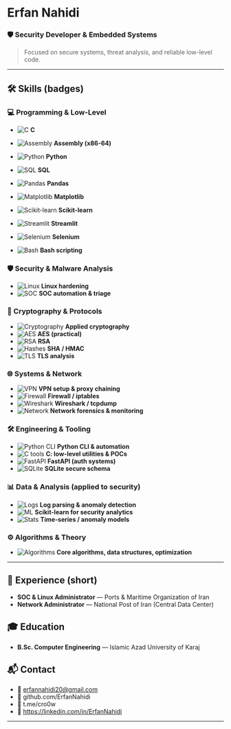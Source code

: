 # Erfan Nahidi

### 🛡️ Security Developer & Embedded Systems 
> Focused on secure systems, threat analysis, and reliable low-level code.

---

## 🛠️ Skills (badges)

### 💻 Programming & Low-Level
- ![C](https://img.shields.io/badge/-C-555555?logo=c&logoColor=white&style=flat-square) **C**
- ![Assembly](https://img.shields.io/badge/-Assembly-6f42c1?style=flat-square) **Assembly (x86-64)**

- ![Python](https://img.shields.io/badge/-Python-3776AB?logo=python&logoColor=white&style=flat-square) **Python**
- ![SQL](https://img.shields.io/badge/-SQL-003B57?logo=mysql&logoColor=white&style=flat-square) **SQL**

- ![Pandas](https://img.shields.io/badge/-Pandas-150458?logo=pandas&logoColor=white&style=flat-square) **Pandas**
- ![Matplotlib](https://img.shields.io/badge/-Matplotlib-FE7F2D?logo=matplotlib&logoColor=white&style=flat-square) **Matplotlib**
- ![Scikit-learn](https://img.shields.io/badge/-Scikit--learn-F7931E?logo=scikit-learn&logoColor=white&style=flat-square) **Scikit-learn**
- ![Streamlit](https://img.shields.io/badge/-Streamlit-FF4B4B?logo=streamlit&logoColor=white&style=flat-square) **Streamlit**
- ![Selenium](https://img.shields.io/badge/-Selenium-43B02A?logo=selenium&logoColor=white&style=flat-square) **Selenium**
- ![Bash](https://img.shields.io/badge/-Bash-4EAA25?logo=bash&logoColor=white&style=flat-square) **Bash scripting**

### 🛡️ Security & Malware Analysis
- ![Linux](https://img.shields.io/badge/-Linux-000000?logo=linux&logoColor=white&style=flat-square) **Linux hardening**
- ![SOC](https://img.shields.io/badge/-SOC-0A0A0A?style=flat-square) **SOC automation & triage**

### 🔐 Cryptography & Protocols
- ![Cryptography](https://img.shields.io/badge/-Cryptography-0F52BA?style=flat-square) **Applied cryptography**
- ![AES](https://img.shields.io/badge/-AES-2E86AB?style=flat-square) **AES (practical)**
- ![RSA](https://img.shields.io/badge/-RSA-117A65?style=flat-square) **RSA**
- ![Hashes](https://img.shields.io/badge/-SHA--HMAC-6C5CE7?style=flat-square) **SHA / HMAC**
- ![TLS](https://img.shields.io/badge/-TLS-1F8A70?style=flat-square) **TLS analysis**

### 🌐 Systems & Network
- ![VPN](https://img.shields.io/badge/-VPN-0B6623?logo=openvpn&logoColor=white&style=flat-square) **VPN setup & proxy chaining**
- ![Firewall](https://img.shields.io/badge/-Firewall-C0392B?style=flat-square) **Firewall / iptables**
- ![Wireshark](https://img.shields.io/badge/-Wireshark-1B75BC?logo=wireshark&logoColor=white&style=flat-square) **Wireshark / tcpdump**
- ![Network](https://img.shields.io/badge/-Network-2C3E50?style=flat-square) **Network forensics & monitoring**

### 🛠️ Engineering & Tooling
- ![Python CLI](https://img.shields.io/badge/-CLI--Tools-3776AB?style=flat-square) **Python CLI & automation**
- ![C tools](https://img.shields.io/badge/-C--Tools-555555?style=flat-square) **C: low-level utilities & POCs**
- ![FastAPI](https://img.shields.io/badge/-FastAPI-009688?logo=fastapi&logoColor=white&style=flat-square) **FastAPI (auth systems)**
- ![SQLite](https://img.shields.io/badge/-SQLite-003B57?logo=sqlite&logoColor=white&style=flat-square) **SQLite secure schema**

### 📊 Data & Analysis (applied to security)
- ![Logs](https://img.shields.io/badge/-Log--Analysis-9B59B6?style=flat-square) **Log parsing & anomaly detection**
- ![ML](https://img.shields.io/badge/-ML-F7931E?style=flat-square) **Scikit-learn for security analytics**
- ![Stats](https://img.shields.io/badge/-TimeSeries-FF7F50?style=flat-square) **Time-series / anomaly models**

### ⚙️ Algorithms & Theory
- ![Algorithms](https://img.shields.io/badge/-Algorithms-2D3436?style=flat-square) **Core algorithms, data structures, optimization**

---

## 💼 Experience (short)
- **SOC & Linux Administrator** — Ports & Maritime Organization of Iran  
- **Network Administrator** — National Post of Iran (Central Data Center)

## 🎓 Education
- **B.Sc. Computer Engineering** — Islamic Azad University of Karaj

## 📬 Contact
- 📧 erfannahidi20@gmail.com  
- 🔗 github.com/ErfanNahidi  
- 💬 t.me/cro0w
- 💬 https://linkedin.com/in/ErfanNahidi
---

